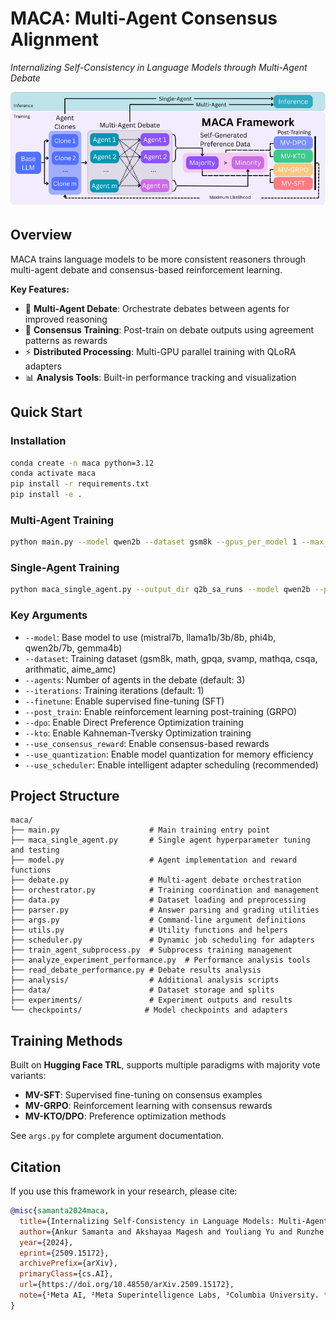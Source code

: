 # MACA: Multi-Agent Consensus Alignment

*Internalizing Self-Consistency in Language Models through Multi-Agent Debate*

![Policy](Policy.png)

## Overview

MACA trains language models to be more consistent reasoners through multi-agent debate and consensus-based reinforcement learning.

**Key Features:**
- 🤖 **Multi-Agent Debate**: Orchestrate debates between agents for improved reasoning
- 🎯 **Consensus Training**: Post-train on debate outputs using agreement patterns as rewards
- ⚡ **Distributed Processing**: Multi-GPU parallel training with QLoRA adapters
- 📊 **Analysis Tools**: Built-in performance tracking and visualization

## Quick Start

### Installation

```bash
conda create -n maca python=3.12
conda activate maca
pip install -r requirements.txt
pip install -e .
```

### Multi-Agent Training

```bash
python main.py --model qwen2b --dataset gsm8k --gpus_per_model 1 --max_concurrent_tasks 4 --train_size 1500 --test_size 500 --lora_r 128 --lora_alpha 128 --dpo --epoch_dpo 3 --batch_dpo 6 --lr_dpo 1e-5 --beta_dpo 0.1 --gradient_accumulation_steps_dpo 4 --seed 1
```

### Single-Agent Training
```bash
python maca_single_agent.py --output_dir q2b_sa_runs --model qwen2b --phase kto --kto --train_datasets math gsm8k mathqa --test_datasets math gsm8k mathqa svamp gpqa csqa --use_full_test --lora_r_range 64 --lora_alpha_range 64 --lr_kto 1e-5 --evaluation_batch_size 24
```

### Key Arguments

- `--model`: Base model to use (mistral7b, llama1b/3b/8b, phi4b, qwen2b/7b, gemma4b)
- `--dataset`: Training dataset (gsm8k, math, gpqa, svamp, mathqa, csqa, arithmatic, aime_amc)
- `--agents`: Number of agents in the debate (default: 3)
- `--iterations`: Training iterations (default: 1)
- `--finetune`: Enable supervised fine-tuning (SFT)
- `--post_train`: Enable reinforcement learning post-training (GRPO)
- `--dpo`: Enable Direct Preference Optimization training
- `--kto`: Enable Kahneman-Tversky Optimization training
- `--use_consensus_reward`: Enable consensus-based rewards
- `--use_quantization`: Enable model quantization for memory efficiency
- `--use_scheduler`: Enable intelligent adapter scheduling (recommended)

## Project Structure

```
maca/
├── main.py                    # Main training entry point
├── maca_single_agent.py       # Single agent hyperparameter tuning and testing
├── model.py                   # Agent implementation and reward functions
├── debate.py                  # Multi-agent debate orchestration
├── orchestrator.py            # Training coordination and management
├── data.py                    # Dataset loading and preprocessing
├── parser.py                  # Answer parsing and grading utilities
├── args.py                    # Command-line argument definitions
├── utils.py                   # Utility functions and helpers
├── scheduler.py               # Dynamic job scheduling for adapters
├── train_agent_subprocess.py  # Subprocess training management
├── analyze_experiment_performance.py  # Performance analysis tools
├── read_debate_performance.py # Debate results analysis
├── analysis/                  # Additional analysis scripts
├── data/                      # Dataset storage and splits
├── experiments/               # Experiment outputs and results
└── checkpoints/              # Model checkpoints and adapters
```

## Training Methods

Built on **Hugging Face TRL**, supports multiple paradigms with majority vote variants:
- **MV-SFT**: Supervised fine-tuning on consensus examples
- **MV-GRPO**: Reinforcement learning with consensus rewards  
- **MV-KTO/DPO**: Preference optimization methods

See `args.py` for complete argument documentation.

## Citation

If you use this framework in your research, please cite:

```bibtex
@misc{samanta2024maca,
  title={Internalizing Self-Consistency in Language Models: Multi-Agent Consensus Alignment},
  author={Ankur Samanta and Akshayaa Magesh and Youliang Yu and Runzhe Wu and Ayush Jain and Daniel Jiang and Boris Vidolov and Paul Sajda and Yonathan Efroni and Kaveh Hassani},
  year={2024},
  eprint={2509.15172},
  archivePrefix={arXiv},
  primaryClass={cs.AI},
  url={https://doi.org/10.48550/arXiv.2509.15172},
  note={¹Meta AI, ²Meta Superintelligence Labs, ³Columbia University. *Work done at Meta, †Joint last author, alphabetical order}
}
```